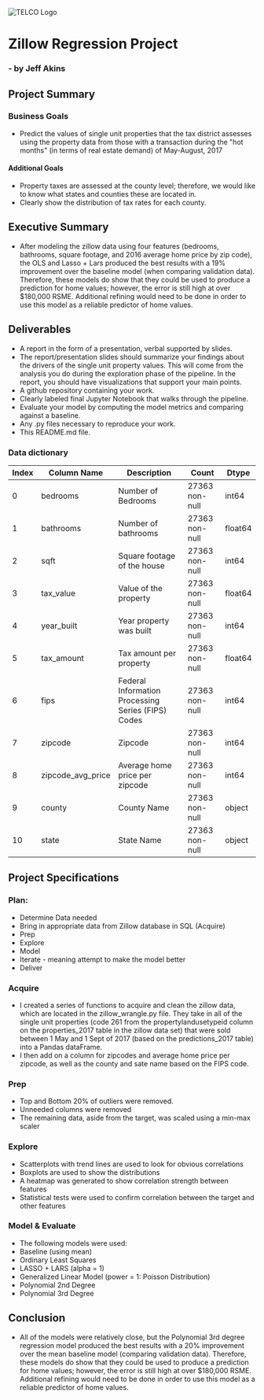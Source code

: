![TELCO Logo](http://www.sustainablerealtygroup.com/wp-content/uploads/2016/04/Zestimate-Image.jpg)

# Zillow Regression Project
### - by Jeff Akins

## Project Summary
### Business Goals
- Predict the values of single unit properties that the tax district assesses using the property data from those with a transaction during the "hot months" (in terms of real estate demand) of May-August, 2017
#### Additional Goals
- Property taxes are assessed at the county level; therefore, we would like to know what states and counties these are located in.
- Clearly show the distribution of tax rates for each county.

## Executive Summary
- After modeling the zillow data using four features (bedrooms, bathrooms, square footage, and 2016 average home price by zip code), the OLS and Lasso + Lars produced the best results with a 19% improvement over the baseline model (when comparing validation data). Therefore, these models do show that they could be used to produce a prediction for home values; however, the error is still high at over $180,000 RSME. Additional refining would need to be done in order to use this model as a reliable predictor of home values. 


## Deliverables
- A report in the form of a presentation, verbal supported by slides.
- The report/presentation slides should summarize your findings about the drivers of the single unit property values. This will come from the analysis you do during the exploration phase of the pipeline. In the report, you should have visualizations that support your main points.
- A github repository containing your work.
 - Clearly labeled final Jupyter Notebook that walks through the pipeline. 
 - Evaluate your model by computing the model metrics and comparing against a baseline.
 - Any .py files necessary to reproduce your work.
 - This README.md file.

### Data dictionary

|Index | Column Name | Description | Count | Dtype|
|---|---|---|---|---|
|0 |  bedrooms          | Number of Bedrooms                                 | 27363 non-null | int64  |
|1 |  bathrooms         | Number of bathrooms                                | 27363 non-null | float64|
|2 |  sqft              | Square footage of the house                        | 27363 non-null | int64  |
|3 |  tax_value         | Value of the property                              | 27363 non-null | float64|
|4 |  year_built        | Year property was built                            | 27363 non-null | int64  |
|5 |  tax_amount        | Tax amount per property                            | 27363 non-null | float64|
|6 |  fips              | Federal Information Processing Series (FIPS) Codes | 27363 non-null | int64  |
|7 |  zipcode           | Zipcode                                            | 27363 non-null | int64  |
|8 |  zipcode_avg_price | Average home price per zipcode                     | 27363 non-null | int64  |
|9 |  county            | County Name                                        | 27363 non-null | object |
|10|  state             | State Name                                         | 27363 non-null | object |

## Project Specifications

### Plan:
- Determine Data needed
- Bring in appropriate data from Zillow database in SQL (Acquire)
- Prep
- Explore
- Model
- Iterate - meaning attempt to make the model better
- Deliver 

### Acquire
- I created a series of functions to acquire and clean the zillow data, which are located in the zillow_wrangle.py file. They take in all of the single unit properties (code 261 from the propertylandusetypeid column on the properties_2017 table in the zillow data set) that were sold between 1 May and 1 Sept of 2017 (based on the predictions_2017 table) into a Pandas dataFrame.
- I then add on a column for zipcodes and average home price per zipcode, as well as the county and sate name based on the FIPS code.

### Prep
- Top and Bottom 20% of outliers were removed.
- Unneeded columns were removed
- The remaining data, aside from the target, was scaled using a min-max scaler

### Explore
- Scatterplots with trend lines are used to look for obvious correlations
- Boxplots are used to show the distributions
- A heatmap was generated to show correlation strength between features
- Statistical tests were used to confirm correlation between the target and other features

### Model & Evaluate
- The following models were used:
 - Baseline (using mean)
 - Ordinary Least Squares
 - LASSO + LARS (alpha = 1)
 - Generalized Linear Model (power = 1: Poisson Distribution)
 - Polynomial 2nd Degree
 - Polynomial 3rd Degree

## Conclusion
- All of the models were relatively close, but the Polynomial 3rd degree regression model produced the best results with a 20% improvement over the mean baseline model (comparing validation data). Therefore, these models do show that they could be used to produce a prediction for home values; however, the error is still high at over $180,000 RSME. Additional refining would need to be done in order to use this model as a reliable predictor of home values.